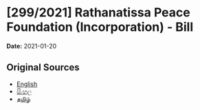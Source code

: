 # [299/2021] Rathanatissa Peace Foundation (Incorporation) - Bill

**Date:** 2021-01-20

## Original Sources

- [English](https://documents.gov.lk/view/bills/2021/1/299-2021_E.pdf)
- [සිංහල](https://documents.gov.lk/view/bills/2021/1/299-2021_S.pdf)
- [தமிழ்](https://documents.gov.lk/view/bills/2021/1/299-2021_T.pdf)

